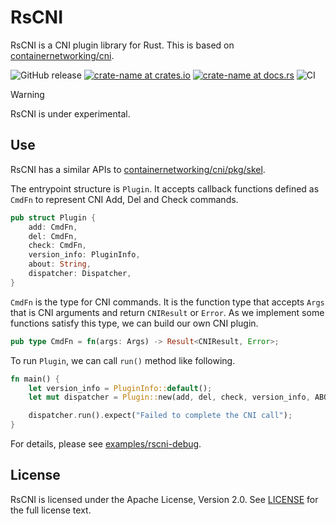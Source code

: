 # RsCNI

RsCNI is a CNI plugin library for Rust.
This is based on [containernetworking/cni](https://github.com/containernetworking/cni).

![GitHub release](https://img.shields.io/github/release/terassyi/rscni.svg?maxAge=60)
[![crate-name at crates.io](https://img.shields.io/crates/v/rscni.svg)](https://crates.io/crates/rscni)
[![crate-name at docs.rs](https://docs.rs/rscni/badge.svg)](https://docs.rs/rscni)
![CI](https://github.com/terassyi/rscni/workflows/ci/badge.svg)

> [!WARNING]
> RsCNI is under experimental.

## Use

RsCNI has a similar APIs to [containernetworking/cni/pkg/skel](https://pkg.go.dev/github.com/containernetworking/cni/pkg/skel).

The entrypoint structure is `Plugin`.
It accepts callback functions defined as `CmdFn` to represent CNI Add, Del and Check commands.

```rust
pub struct Plugin {
    add: CmdFn,
    del: CmdFn,
    check: CmdFn,
    version_info: PluginInfo,
    about: String,
    dispatcher: Dispatcher,
}
```

`CmdFn` is the type for CNI commands.
It is the function type that accepts `Args` that is CNI arguments and return `CNIResult` or `Error`.
As we implement some functions satisfy this type, we can build our own CNI plugin.

```rust
pub type CmdFn = fn(args: Args) -> Result<CNIResult, Error>;
```

To run `Plugin`, we can call `run()` method like following.

```rust
fn main() {
    let version_info = PluginInfo::default();
    let mut dispatcher = Plugin::new(add, del, check, version_info, ABOUT_MSG);

    dispatcher.run().expect("Failed to complete the CNI call");
}
```

For details, please see [examples/rscni-debug](./examples/README.md).


## License
RsCNI is licensed under the Apache License, Version 2.0. See [LICENSE](./LICENSE) for the full license text.
